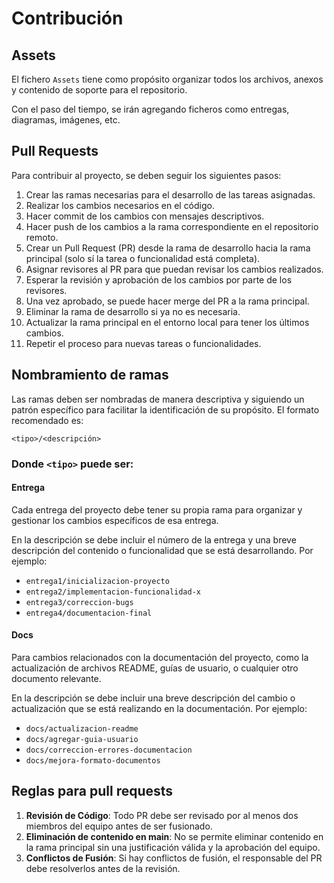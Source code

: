 # Contribución

## Assets

El fichero `Assets` tiene como propósito organizar todos los archivos, anexos y contenido de soporte para el repositorio.

Con el paso del tiempo, se irán agregando ficheros como entregas, diagramas, imágenes, etc.

## Pull Requests

Para contribuir al proyecto, se deben seguir los siguientes pasos:

1. Crear las ramas necesarias para el desarrollo de las tareas asignadas.
2. Realizar los cambios necesarios en el código.
3. Hacer commit de los cambios con mensajes descriptivos.
4. Hacer push de los cambios a la rama correspondiente en el repositorio remoto.
5. Crear un Pull Request (PR) desde la rama de desarrollo hacia la rama principal (solo sí la tarea o funcionalidad está completa).
6. Asignar revisores al PR para que puedan revisar los cambios realizados.
7. Esperar la revisión y aprobación de los cambios por parte de los revisores.
8. Una vez aprobado, se puede hacer merge del PR a la rama principal.
9. Eliminar la rama de desarrollo si ya no es necesaria.
10. Actualizar la rama principal en el entorno local para tener los últimos cambios.
11. Repetir el proceso para nuevas tareas o funcionalidades.

## Nombramiento de ramas

Las ramas deben ser nombradas de manera descriptiva y siguiendo un patrón específico para facilitar la identificación de su propósito. El formato recomendado es:

`<tipo>/<descripción>`

### Donde `<tipo>` puede ser:

#### Entrega

Cada entrega del proyecto debe tener su propia rama para organizar y gestionar los cambios específicos de esa entrega.

En la descripción se debe incluir el número de la entrega y una breve descripción del contenido o funcionalidad que se está desarrollando. Por ejemplo:

-   `entrega1/inicializacion-proyecto`
-   `entrega2/implementacion-funcionalidad-x`
-   `entrega3/correccion-bugs`
-   `entrega4/documentacion-final`

#### Docs

Para cambios relacionados con la documentación del proyecto, como la actualización de archivos README, guías de usuario, o cualquier otro documento relevante.

En la descripción se debe incluir una breve descripción del cambio o actualización que se está realizando en la documentación. Por ejemplo:

-   `docs/actualizacion-readme`
-   `docs/agregar-guia-usuario`
-   `docs/correccion-errores-documentacion`
-   `docs/mejora-formato-documentos`

## Reglas para pull requests

1. **Revisión de Código**: Todo PR debe ser revisado por al menos dos miembros del equipo antes de ser fusionado.
2. **Eliminación de contenido en main**: No se permite eliminar contenido en la rama principal sin una justificación válida y la aprobación del equipo.
3. **Conflictos de Fusión**: Si hay conflictos de fusión, el responsable del PR debe resolverlos antes de la revisión.
